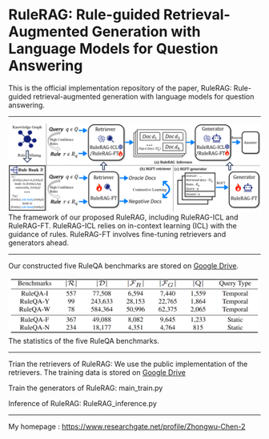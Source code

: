 **RuleRAG: Rule-guided Retrieval-Augmented Generation with Language Models for Question Answering**
====

This is the official implementation repository of the paper, RuleRAG: Rule-guided retrieval-augmented generation with language models for question answering.
 
****
![image](framework.png)
The framework of our proposed RuleRAG, including RuleRAG-ICL and RuleRAG-FT. RuleRAG-ICL relies on in-context learning (ICL) with the guidance of rules. RuleRAG-FT involves fine-tuning retrievers and generators ahead.

 
****

Our constructed five RuleQA benchmarks are stored on [Google Drive](https://drive.google.com/drive/folders/13tbJS-Eq3Cswck3JRPU0LJIZ1Vrz3Bga?usp=sharing).

![image](data.png)
The statistics of the five RuleQA benchmarks. 

 
****

Trian the retrievers of RuleRAG: We use the public implementation of the retrievers. The training data is stored on [Google Drive](https://drive.google.com/drive/folders/13tbJS-Eq3Cswck3JRPU0LJIZ1Vrz3Bga?usp=sharing)

Train the generators of RuleRAG: main_train.py

Inference of RuleRAG: RuleRAG_inference.py

****

My homepage : https://www.researchgate.net/profile/Zhongwu-Chen-2
